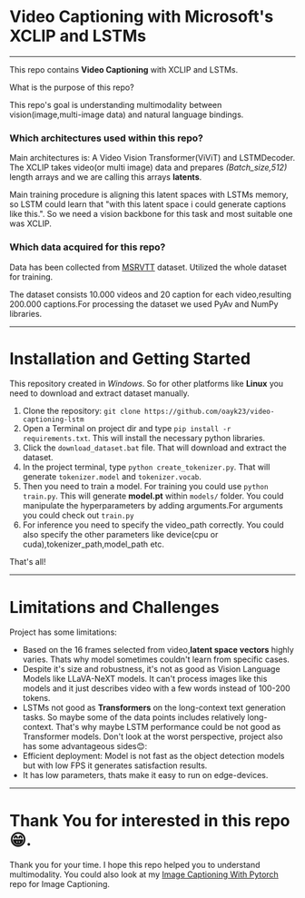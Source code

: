 # Video Captioning with Microsoft's XCLIP and LSTMs
---
This repo contains **Video Captioning** with XCLIP and LSTMs.

What is the purpose of this repo?

This repo's goal is understanding multimodality between vision(image,multi-image data) and natural language bindings.

### Which architectures used within this repo?

Main architectures is: A Video Vision Transformer(ViViT) and LSTMDecoder. The XCLIP takes video(or multi image) data and prepares *(Batch_size,512)* length arrays and we are calling this arrays **latents**.

Main training procedure is aligning this latent spaces with LSTMs memory, so LSTM could learn that "with this latent space i could generate captions like this.". So we need a vision backbone for this task and most suitable one was XCLIP.

### Which data acquired for this repo?

Data has been collected from [MSRVTT](https://www.robots.ox.ac.uk/~maxbain/frozen-in-time/data/MSRVTT.zip) dataset. Utilized the whole dataset for training.

The dataset consists 10.000 videos and 20 caption for each video,resulting 200.000 captions.For processing the dataset we used PyAv and NumPy libraries.

---
# Installation and Getting Started

This repository created in *Windows*. So for other platforms like **Linux** you need to download and extract dataset manually.

1. Clone the repository: `git clone https://github.com/oayk23/video-captioning-lstm`
2. Open a Terminal on project dir and type `pip install -r requirements.txt`. This will install the necessary python libraries.
3. Click the `download_dataset.bat` file. That will download and extract the dataset.
4. In the project terminal, type `python create_tokenizer.py`. That will generate `tokenizer.model` and `tokenizer.vocab`.
5. Then you need to train a model. For training you could use `python train.py`. This will generate **model.pt** within `models/` folder. You could manipulate the hyperparameters by adding arguments.For arguments you could check out `train.py`
6. For inference you need to specify the video_path correctly. You could also specify the other parameters like device(cpu or cuda),tokenizer_path,model_path etc.

That's all!

---
# Limitations and Challenges

Project has some limitations:
- Based on the 16 frames selected from video,**latent space vectors** highly varies. Thats why model sometimes couldn't learn from specific cases.
- Despite it's size and robustness, it's not as good as Vision Language Models like LLaVA-NeXT models. It can't process images like this models and it just describes video with a few words instead of 100-200 tokens.
- LSTMs not good as **Transformers** on the long-context text generation tasks. So maybe some of the data points includes relatively long-context. That's why maybe LSTM performance could be not good as Transformer models.
Don't look at the worst perspective, project also has some advantageous sides😊:
- Efficient deployment: Model is not fast as the object detection models but with low FPS it generates satisfaction results.
- It has low parameters, thats make it easy to run on edge-devices.

---
# Thank You for interested in this repo 😁.
Thank you for your time. I hope this repo helped you to understand multimodality. You could also look at my [Image Captioning With Pytorch](https://github.com/oayk23/image_captioning_pytorch) repo for Image Captioning.
 
